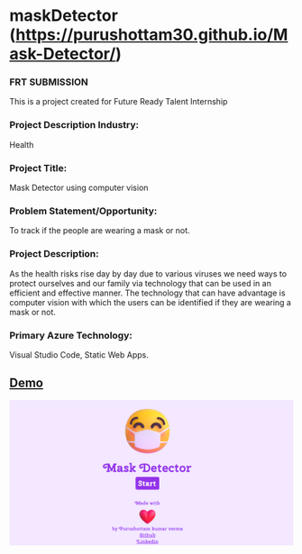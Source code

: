 # maskDetector (https://purushottam30.github.io/Mask-Detector/)

### FRT SUBMISSION
This is a project created for Future Ready Talent Internship

### Project Description Industry: 

Health

### Project Title: 

Mask Detector using computer vision

### Problem Statement/Opportunity: 

To track if the people are wearing a mask or not.

### Project Description: 

As the health risks rise day by day due to various viruses we need ways to protect ourselves and our family via technology that can be used in an efficient and effective manner. The technology that can have advantage is computer vision with which the users can be identified if they are wearing a mask or not.

### Primary Azure Technology:
Visual Studio Code, Static Web Apps.

## [Demo](https://purushottam30.github.io/Mask-Detector/) 

![image](demo.png)
